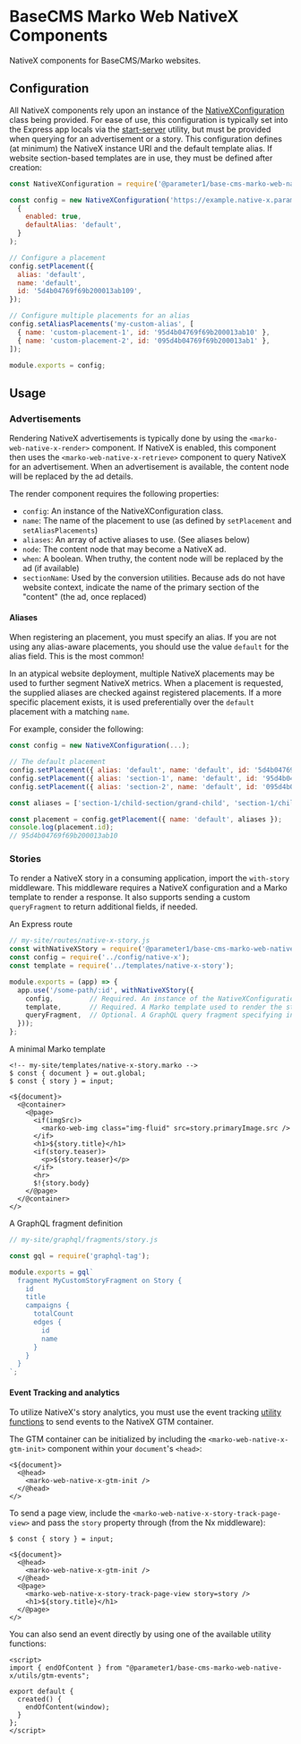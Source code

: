 # BaseCMS Marko Web NativeX Components
NativeX components for BaseCMS/Marko websites.

## Configuration

All NativeX components rely upon an instance of the [NativeXConfiguration](config.js) class being provided. For ease of use, this configuration is typically set into the Express app locals via the [start-server](../marko-web/start-server.js) utility, but must be provided when querying for an advertisement or a story. This configuration defines (at minimum) the NativeX instance URI and the default template alias. If website section-based templates are in use, they must be defined after creation:
```js
const NativeXConfiguration = require('@parameter1/base-cms-marko-web-native-x/config');

const config = new NativeXConfiguration('https://example.native-x.parameter1.com',
  {
    enabled: true,
    defaultAlias: 'default',
  }
);

// Configure a placement
config.setPlacement({
  alias: 'default',
  name: 'default',
  id: '5d4b04769f69b200013ab109',
});

// Configure multiple placements for an alias
config.setAliasPlacements('my-custom-alias', [
  { name: 'custom-placement-1', id: '95d4b04769f69b200013ab10' },
  { name: 'custom-placement-2', id: '095d4b04769f69b200013ab1' },
]);

module.exports = config;
```

## Usage

### Advertisements

Rendering NativeX advertisements is typically done by using the `<marko-web-native-x-render>` component. If NativeX is enabled, this component then uses the `<marko-web-native-x-retrieve>` component to query NativeX for an advertisement. When an advertisement is available, the content node will be replaced by the ad details.

The render component requires the following properties:
- `config`: An instance of the NativeXConfiguration class.
- `name`: The name of the placement to use (as defined by `setPlacement` and `setAliasPlacements`)
- `aliases`: An array of active aliases to use. (See aliases below)
- `node`: The content node that may become a NativeX ad.
- `when`: A boolean. When truthy, the content node will be replaced by the ad (if available)
- `sectionName`: Used by the conversion utilities. Because ads do not have website context, indicate the name of the primary section of the "content" (the ad, once replaced)

#### Aliases

When registering an placement, you must specify an alias. If you are not using any alias-aware placements, you should use the value `default` for the alias field. This is the most common!

In an atypical website deployment, multiple NativeX placements may be used to further segment NativeX metrics. When a placement is requested, the supplied aliases are checked against registered placements. If a more specific placement exists, it is used preferentially over the `default` placement with a matching `name`.

For example, consider the following:
```js
const config = new NativeXConfiguration(...);

// The default placement
config.setPlacement({ alias: 'default', name: 'default', id: '5d4b04769f69b200013ab109' });
config.setPlacement({ alias: 'section-1', name: 'default', id: '95d4b04769f69b200013ab10' });
config.setPlacement({ alias: 'section-2', name: 'default', id: '095d4b04769f69b200013ab1' });

const aliases = ['section-1/child-section/grand-child', 'section-1/child-section', 'section-1'];

const placement = config.getPlacement({ name: 'default', aliases });
console.log(placement.id);
// 95d4b04769f69b200013ab10
```


### Stories

To render a NativeX story in a consuming application, import the `with-story` middleware. This middleware requires a NativeX configuration and a Marko template to render a response. It also supports sending a custom `queryFragment` to return additional fields, if needed.

An Express route
```js
// my-site/routes/native-x-story.js
const withNativeXStory = require('@parameter1/base-cms-marko-web-native-x/middleware/with-story.js');
const config = require('../config/native-x');
const template = require('../templates/native-x-story');

module.exports = (app) => {
  app.use('/some-path/:id', withNativeXStory({
    config,         // Required. An instance of the NativeXConfiguration class.
    template,       // Required. A Marko template used to render the story.
    queryFragment,  // Optional. A GraphQL query fragment specifying included fields.
  }));
};
```

A minimal Marko template
```marko
<!-- my-site/templates/native-x-story.marko -->
$ const { document } = out.global;
$ const { story } = input;

<${document}>
  <@container>
    <@page>
      <if(imgSrc)>
        <marko-web-img class="img-fluid" src=story.primaryImage.src />
      </if>
      <h1>${story.title}</h1>
      <if(story.teaser)>
        <p>${story.teaser}</p>
      </if>
      <hr>
      $!{story.body}
    </@page>
  </@container>
</>
```

A GraphQL fragment definition
```js
// my-site/graphql/fragments/story.js

const gql = require('graphql-tag');

module.exports = gql`
  fragment MyCustomStoryFragment on Story {
    id
    title
    campaigns {
      totalCount
      edges {
        id
        name
      }
    }
  }
`;

```
#### Event Tracking and analytics

To utilize NativeX's story analytics, you must use the event tracking [utility functions](utils/gtm-events) to send events to the NativeX GTM container.

The GTM container can be initialized by including the `<marko-web-native-x-gtm-init>` component within your `document`'s `<head>`:
```marko
<${document}>
  <@head>
    <marko-web-native-x-gtm-init />
  </@head>
</>
```

To send a page view, include the `<marko-web-native-x-story-track-page-view>` and pass the `story` property through (from the Nx middleware):
```marko
$ const { story } = input;

<${document}>
  <@head>
    <marko-web-native-x-gtm-init />
  </@head>
  <@page>
    <marko-web-native-x-story-track-page-view story=story />
    <h1>${story.title}</h1>
  </@page>
</>
```

You can also send an event directly by using one of the available utility functions:
```vue
<script>
import { endOfContent } from "@parameter1/base-cms-marko-web-native-x/utils/gtm-events";

export default {
  created() {
    endOfContent(window);
  }
};
</script>
```
